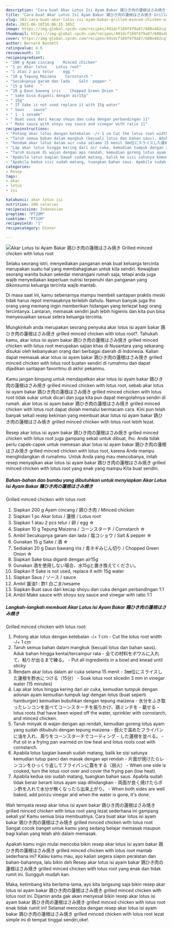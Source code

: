 ```yaml
---
description: "Cara buat Akar Lotus Isi Ayam Bakar 鶏ひき肉の蓮根はさみ焼き Grilled minced chicken with lotus root yang lezat dan Mudah Dibuat"
title: "Cara buat Akar Lotus Isi Ayam Bakar 鶏ひき肉の蓮根はさみ焼き Grilled minced chicken with lotus root yang lezat dan Mudah Dibuat"
slug: 383-cara-buat-akar-lotus-isi-ayam-bakar-grilled-minced-chicken-with-lotus-root-yang-lezat-dan-mudah-dibuat
date: 2021-06-18T16:06:15.385Z
image: https://img-global.cpcdn.com/recipes/491dcf189f479a87/680x482cq70/akar-lotus-isi-ayam-bakar-鶏ひき肉の蓮根はさみ焼き-grilled-minced-chicken-with-lotus-root-foto-resep-utama.jpg
thumbnail: https://img-global.cpcdn.com/recipes/491dcf189f479a87/680x482cq70/akar-lotus-isi-ayam-bakar-鶏ひき肉の蓮根はさみ焼き-grilled-minced-chicken-with-lotus-root-foto-resep-utama.jpg
cover: https://img-global.cpcdn.com/recipes/491dcf189f479a87/680x482cq70/akar-lotus-isi-ayam-bakar-鶏ひき肉の蓮根はさみ焼き-grilled-minced-chicken-with-lotus-root-foto-resep-utama.jpg
author: Bernard Bennett
ratingvalue: 4.6
reviewcount: 15
recipeingredient:
- "200 g Ayam cincang    Minced chicken"
- "1 pc Akar lotus    Lotus root"
- "1 atau 2 pcs telur    egg "
- "10 g Tepung Maizena    Cornstarch "
- "Secukupnya garam dan lada    Salt  pepper "
- "15 g Sake   "
- "20 g Daun bawang iris    Chopped Green Onion "
- " Sake bisa diganti dengan air15g"
- " 15g"
- " If Sake is not used replace it with 15g water"
- " Saus    sauce"
- " 1  1 sesame"
- " Buat saus dari kecap shoyu dan cuka dengan perbandingan 11"
- " Make sauce with shoyu soy sauce and vinegar with ratio 11"
recipeinstructions:
- "Potong akar lotus dengan ketebalan -/+ 1 cm Cut the lotus root width -/+ 1 cm"
- "Taruh semua bahan dalam mangkuk (kecuali lotus dan bahan saus). Aduk bahan hingga kental/tercampur rata 全ての材料をボウルに入れて、粘りが出るまで練る。 Put all ingredients in a bowl and knead until sticky"
- "Rendam akar lotus dalam air cuka selama 15 menit 3㎜位にスライスした蓮根を酢水につける（15分） Soak lotus root sliced ​​in 3 mm in vinegar water (15 minutes)"
- "Lap akar lotus hingga kering dari air cuka, kemudian tumpuk dengan adonan ayam kemudian tumpuk lagi dengan lotus (buat seperti hamburger) kemudian bubuhkan dengan tepung maizena 水分をふき取ったレンコンを並べてコーンスターチを振りかけ、鶏ミンチを 載せる lotus roots that have been wiped off the water, sprinkler with cornstarch, and minced chicken."
- "Taruh minyak di wajan dengan api rendah, kemudian goreng lotus ayam yang sudah dibubuhi dengan tepung maizena 弱火で温めたフライパンに油を入れ、周りをコーンスターチでコーティング した蓮根を並べる。 Put oil in a frying pan warmed on low heat and lotus roots coat with cornstarch."
- "Apabila lotus bagian bawah sudah matang, balik ke sisi satunya kemudian tutup panci dan masak dengan api rendah 片面が焼けたらレンコンをひっくり返してフライパンに蓋をする（弱火） When one side is cooked, turn the lotus root over and cover the frying pan (low heat)."
- "Apabila kedua sisi sudah matang, tuangkan bahan saus. Apabila sudah tidak berair berarti lotus ayam siap dihidangkan 両面が良く焼けたらポン酢を入れて水分が無くなったら出来上がり。 When both sides are well baked, add ponzu vinegar and when the water is gone, it&#39;s done."
categories:
- Resep
tags:
- akar
- lotus
- isi

katakunci: akar lotus isi 
nutrition: 200 calories
recipecuisine: Indonesian
preptime: "PT28M"
cooktime: "PT32M"
recipeyield: "1"
recipecategory: Dinner

---
```



![Akar Lotus Isi Ayam Bakar 鶏ひき肉の蓮根はさみ焼き
Grilled minced chicken with lotus root](https://img-global.cpcdn.com/recipes/491dcf189f479a87/680x482cq70/akar-lotus-isi-ayam-bakar-鶏ひき肉の蓮根はさみ焼き-grilled-minced-chicken-with-lotus-root-foto-resep-utama.jpg)

Selaku seorang istri, menyediakan panganan enak buat keluarga tercinta merupakan suatu hal yang membahagiakan untuk kita sendiri. Kewajiban seorang  wanita bukan sekedar menangani rumah saja, tetapi anda juga wajib menyediakan keperluan nutrisi terpenuhi dan panganan yang dikonsumsi keluarga tercinta wajib mantab.

Di masa  saat ini, kamu sebenarnya mampu membeli santapan praktis meski tidak harus repot memasaknya terlebih dahulu. Namun banyak juga lho orang yang memang ingin memberikan hidangan yang terlezat bagi orang tercintanya. Lantaran, memasak sendiri jauh lebih higienis dan kita pun bisa menyesuaikan sesuai selera keluarga tercinta. 



Mungkinkah anda merupakan seorang penyuka akar lotus isi ayam bakar 鶏ひき肉の蓮根はさみ焼き
grilled minced chicken with lotus root?. Tahukah kamu, akar lotus isi ayam bakar 鶏ひき肉の蓮根はさみ焼き
grilled minced chicken with lotus root merupakan sajian khas di Nusantara yang sekarang disukai oleh kebanyakan orang dari berbagai daerah di Indonesia. Kalian dapat memasak akar lotus isi ayam bakar 鶏ひき肉の蓮根はさみ焼き
grilled minced chicken with lotus root buatan sendiri di rumahmu dan dapat dijadikan santapan favoritmu di akhir pekanmu.

Kamu jangan bingung untuk mendapatkan akar lotus isi ayam bakar 鶏ひき肉の蓮根はさみ焼き
grilled minced chicken with lotus root, sebab akar lotus isi ayam bakar 鶏ひき肉の蓮根はさみ焼き
grilled minced chicken with lotus root tidak sukar untuk dicari dan juga kita pun dapat mengolahnya sendiri di rumah. akar lotus isi ayam bakar 鶏ひき肉の蓮根はさみ焼き
grilled minced chicken with lotus root dapat diolah memalui bermacam cara. Kini pun telah banyak sekali resep kekinian yang membuat akar lotus isi ayam bakar 鶏ひき肉の蓮根はさみ焼き
grilled minced chicken with lotus root lebih lezat.

Resep akar lotus isi ayam bakar 鶏ひき肉の蓮根はさみ焼き
grilled minced chicken with lotus root juga gampang sekali untuk dibuat, lho. Anda tidak perlu capek-capek untuk memesan akar lotus isi ayam bakar 鶏ひき肉の蓮根はさみ焼き
grilled minced chicken with lotus root, karena Anda mampu menghidangkan di rumahmu. Untuk Anda yang mau mencobanya, inilah resep menyajikan akar lotus isi ayam bakar 鶏ひき肉の蓮根はさみ焼き
grilled minced chicken with lotus root yang enak yang mampu Kita buat sendiri.

<!--inarticleads1-->

##### Bahan-bahan dan bumbu yang dibutuhkan untuk menyiapkan Akar Lotus Isi Ayam Bakar 鶏ひき肉の蓮根はさみ焼き
Grilled minced chicken with lotus root:

1. Siapkan 200 g Ayam cincang / 鶏ひき肉 / Minced chicken
1. Siapkan 1 pc Akar lotus / 蓮根 / Lotus root
1. Siapkan 1 atau 2 pcs telur / 卵 / egg ☆
1. Siapkan 10 g Tepung Maizena / コーンスターチ / Cornstarch ☆
1. Ambil Secukupnya garam dan lada / 塩コショウ / Salt &amp; pepper ☆
1. Gunakan 15 g Sake / 酒 ☆
1. Sediakan 20 g Daun bawang iris / 青ネギみじん切り / Chopped Green Onion ☆
1. Siapkan  Sake bisa diganti dengan air15g
1. Gunakan  酒を使用しない場合、水15gと置き換えてください。
1. Siapkan  If Sake is not used, replace it with 15g water
1. Siapkan  Saus / ソース / sauce
1. Ambil  醤油1 : 酢1 白ごま/sesame
1. Siapkan  Buat saus dari kecap shoyu dan cuka dengan perbandingan 1:1
1. Ambil  Make sauce with shoyu soy sauce and vinegar with ratio 1:1




<!--inarticleads2-->

##### Langkah-langkah membuat Akar Lotus Isi Ayam Bakar 鶏ひき肉の蓮根はさみ焼き
Grilled minced chicken with lotus root:

1. Potong akar lotus dengan ketebalan -/+ 1 cm - Cut the lotus root width -/+ 1 cm
1. Taruh semua bahan dalam mangkuk (kecuali lotus dan bahan saus). Aduk bahan hingga kental/tercampur rata - 全ての材料をボウルに入れて、粘りが出るまで練る。 - Put all ingredients in a bowl and knead until sticky
1. Rendam akar lotus dalam air cuka selama 15 menit - 3㎜位にスライスした蓮根を酢水につける（15分） - Soak lotus root sliced ​​in 3 mm in vinegar water (15 minutes)
1. Lap akar lotus hingga kering dari air cuka, kemudian tumpuk dengan adonan ayam kemudian tumpuk lagi dengan lotus (buat seperti hamburger) kemudian bubuhkan dengan tepung maizena - 水分をふき取ったレンコンを並べてコーンスターチを振りかけ、鶏ミンチを - 載せる - lotus roots that have been wiped off the water, sprinkler with cornstarch, and minced chicken.
1. Taruh minyak di wajan dengan api rendah, kemudian goreng lotus ayam yang sudah dibubuhi dengan tepung maizena - 弱火で温めたフライパンに油を入れ、周りをコーンスターチでコーティング - した蓮根を並べる。 - Put oil in a frying pan warmed on low heat and lotus roots coat with cornstarch.
1. Apabila lotus bagian bawah sudah matang, balik ke sisi satunya kemudian tutup panci dan masak dengan api rendah - 片面が焼けたらレンコンをひっくり返してフライパンに蓋をする（弱火） - When one side is cooked, turn the lotus root over and cover the frying pan (low heat).
1. Apabila kedua sisi sudah matang, tuangkan bahan saus. Apabila sudah tidak berair berarti lotus ayam siap dihidangkan - 両面が良く焼けたらポン酢を入れて水分が無くなったら出来上がり。 - When both sides are well baked, add ponzu vinegar and when the water is gone, it&#39;s done.




Wah ternyata resep akar lotus isi ayam bakar 鶏ひき肉の蓮根はさみ焼き
grilled minced chicken with lotus root yang lezat sederhana ini gampang sekali ya! Kamu semua bisa membuatnya. Cara buat akar lotus isi ayam bakar 鶏ひき肉の蓮根はさみ焼き
grilled minced chicken with lotus root Sangat cocok banget untuk kamu yang sedang belajar memasak maupun bagi kalian yang telah ahli dalam memasak.

Apakah kamu ingin mulai mencoba bikin resep akar lotus isi ayam bakar 鶏ひき肉の蓮根はさみ焼き
grilled minced chicken with lotus root mantab sederhana ini? Kalau kamu mau, ayo kalian segera siapin peralatan dan bahan-bahannya, lalu bikin deh Resep akar lotus isi ayam bakar 鶏ひき肉の蓮根はさみ焼き
grilled minced chicken with lotus root yang enak dan tidak rumit ini. Sungguh mudah kan. 

Maka, ketimbang kita berlama-lama, ayo kita langsung saja bikin resep akar lotus isi ayam bakar 鶏ひき肉の蓮根はさみ焼き
grilled minced chicken with lotus root ini. Dijamin anda gak akan menyesal bikin resep akar lotus isi ayam bakar 鶏ひき肉の蓮根はさみ焼き
grilled minced chicken with lotus root enak tidak rumit ini! Selamat mencoba dengan resep akar lotus isi ayam bakar 鶏ひき肉の蓮根はさみ焼き
grilled minced chicken with lotus root lezat simple ini di tempat tinggal sendiri,oke!.

